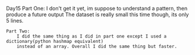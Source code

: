Day15 
    Part One:
        I don't get it yet, im suppose to understand a pattern, then produce a future output
        The dataset is really small this time though, its only 5 lines.

    Part Two:
        I did the same thing as I did in part one except I used a dictionary(python hashmap equivalent)
        instead of an array. Overall I did the same thing but faster.